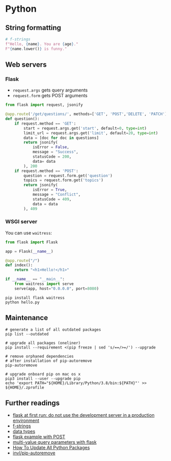 # Python

## String formatting

```python
# f-strings
f"Hello, {name}. You are {age}."
F"{name.lower()} is funny."
```

## Web servers

### Flask

- `request.args` gets query arguments
- `request.form` gets POST arguments

```python
from flask import request, jsonify

@app.route('/get/questions/', methods=['GET', 'POST','DELETE', 'PATCH'])
def question():
    if request.method == 'GET':
        start = request.args.get('start', default=0, type=int)
        limit_url = request.args.get('limit', default=20, type=int)
        data = [doc for doc in questions]
        return jsonify(
            isError = False,
            message = "Success",
            statusCode = 200,
            data= data
        ), 200
    if request.method == 'POST':
        question = request.form.get('question')
        topics = request.form.get('topics')
        return jsonify(
            isError = True,
            message = "Conflict",
            statusCode = 409,
            data = data
        ), 409
```

### WSGI server

You can use `waitress`:

```python
from flask import Flask

app = Flask(__name__)

@app.route("/")
def index():
    return "<h1>Hello!</h1>"

if __name__ == "__main__":
    from waitress import serve
    serve(app, host="0.0.0.0", port=8080)
```

```shell
pip install flask waitress
python hello.py
```

## Maintenance

```shell
# generate a list of all outdated packages
pip list --outdated

# upgrade all packages (oneliner)
pip install --requirement <(pip freeze | sed 's/==/>=/') --upgrade

# remove orphaned dependencies
# after installation of pip-autoremove
pip-autoremove

# upgrade onboard pip on mac os x
pip3 install --user --upgrade pip
echo 'export PATH="${HOME}/Library/Python/3.8/bin:${PATH}"' >> ${HOME}/.zprofile
```

## Further readings

- [flask at first run: do not use the development server in a production environment]
- [f-strings]
- [data types]
- [flask example with POST]
- [multi-value query parameters with flask]
- [How To Update All Python Packages]
- [invl/pip-autoremove]

[data types]: https://www.w3schools.com/python/python_datatypes.asp
[f-strings]: https://realpython.com/python-f-strings/
[flask at first run: do not use the development server in a production environment]: https://stackoverflow.com/questions/51025893/flask-at-first-run-do-not-use-the-development-server-in-a-production-environmen#54381386
[flask example with POST]: https://stackoverflow.com/questions/22947905/flask-example-with-post#53725861
[how to update all python packages]: https://www.activestate.com/resources/quick-reads/how-to-update-all-python-packages/
[multi-value query parameters with flask]: https://dev.to/svencowart/multi-value-query-parameters-with-flask-3a92
[invl/pip-autoremove]: https://github.com/invl/pip-autoremove
